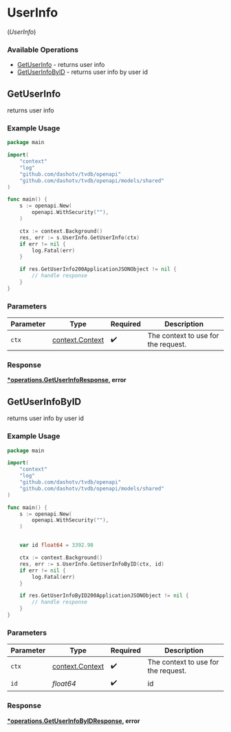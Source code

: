 # UserInfo
(*UserInfo*)

### Available Operations

* [GetUserInfo](#getuserinfo) - returns user info
* [GetUserInfoByID](#getuserinfobyid) - returns user info by user id

## GetUserInfo

returns user info

### Example Usage

```go
package main

import(
	"context"
	"log"
	"github.com/dashotv/tvdb/openapi"
	"github.com/dashotv/tvdb/openapi/models/shared"
)

func main() {
    s := openapi.New(
        openapi.WithSecurity(""),
    )

    ctx := context.Background()
    res, err := s.UserInfo.GetUserInfo(ctx)
    if err != nil {
        log.Fatal(err)
    }

    if res.GetUserInfo200ApplicationJSONObject != nil {
        // handle response
    }
}
```

### Parameters

| Parameter                                             | Type                                                  | Required                                              | Description                                           |
| ----------------------------------------------------- | ----------------------------------------------------- | ----------------------------------------------------- | ----------------------------------------------------- |
| `ctx`                                                 | [context.Context](https://pkg.go.dev/context#Context) | :heavy_check_mark:                                    | The context to use for the request.                   |


### Response

**[*operations.GetUserInfoResponse](../../models/operations/getuserinforesponse.md), error**


## GetUserInfoByID

returns user info by user id

### Example Usage

```go
package main

import(
	"context"
	"log"
	"github.com/dashotv/tvdb/openapi"
	"github.com/dashotv/tvdb/openapi/models/shared"
)

func main() {
    s := openapi.New(
        openapi.WithSecurity(""),
    )


    var id float64 = 3392.98

    ctx := context.Background()
    res, err := s.UserInfo.GetUserInfoByID(ctx, id)
    if err != nil {
        log.Fatal(err)
    }

    if res.GetUserInfoByID200ApplicationJSONObject != nil {
        // handle response
    }
}
```

### Parameters

| Parameter                                             | Type                                                  | Required                                              | Description                                           |
| ----------------------------------------------------- | ----------------------------------------------------- | ----------------------------------------------------- | ----------------------------------------------------- |
| `ctx`                                                 | [context.Context](https://pkg.go.dev/context#Context) | :heavy_check_mark:                                    | The context to use for the request.                   |
| `id`                                                  | *float64*                                             | :heavy_check_mark:                                    | id                                                    |


### Response

**[*operations.GetUserInfoByIDResponse](../../models/operations/getuserinfobyidresponse.md), error**

